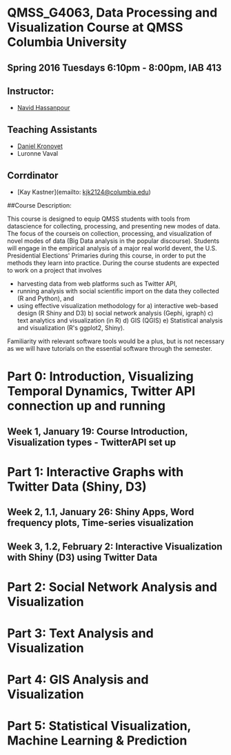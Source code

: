 # QMSS_G4063, Data Processing and Visualization Course at QMSS Columbia University

## Spring 2016 Tuesdays 6:10pm - 8:00pm, IAB 413

## Instructor:

* [Navid Hassanpour](http://navidhassanpour.com/)

## Teaching Assistants

* [Daniel Kronovet](http://kronosapiens.github.io/)
* Luronne Vaval

## Corrdinator

* [Kay Kastner](emailto: kjk2124@columbia.edu)

##Course Description:

This course is designed to equip QMSS students with tools from datascience for collecting, processing, and presenting new modes of data.  The focus of the courseis on collection, processing, and visualization of novel modes of data (Big Data analysis in the popular discourse).  Students will engage in the empirical analysis of a major real world devent, the U.S. Presidential Elections' Primaries during this course, in order to put the methods they learn into practice. During the course students are expected to work on a project that involves

* harvesting data from web platforms such as Twitter API,
* running analysis with social scientific import on the data they collected (R  and  Python), and
* using effective visualization methodology for a) interactive web-based design (R Shiny and D3) b) social network analysis (Gephi, igraph) c) text analytics and visualization (in R) d) GIS (QGIS) e) Statistical analysis and visualization (R's  ggplot2, Shiny).

Familiarity with relevant software tools would be a plus, but is not necessary as we will have tutorials on the essential software through the semester.


# Part 0:  Introduction, Visualizing Temporal Dynamics, Twitter API connection up and running

## Week  1,  January  19:  Course  Introduction,  Visualization  types  -  TwitterAPI set up

# Part 1:  Interactive Graphs with Twitter Data (Shiny, D3)
## Week 2, 1.1, January 26:  Shiny Apps, Word frequency plots, Time-series visualization
## Week 3, 1.2, February 2: Interactive Visualization with Shiny (D3) using Twitter Data

# Part 2:  Social Network Analysis and Visualization

# Part 3:  Text Analysis and Visualization

# Part 4:  GIS Analysis and Visualization

# Part 5:  Statistical Visualization, Machine Learning & Prediction

